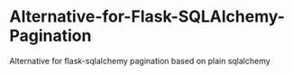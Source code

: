 # Alternative-for-Flask-SQLAlchemy-Pagination
Alternative for flask-sqlalchemy pagination based on plain sqlalchemy
